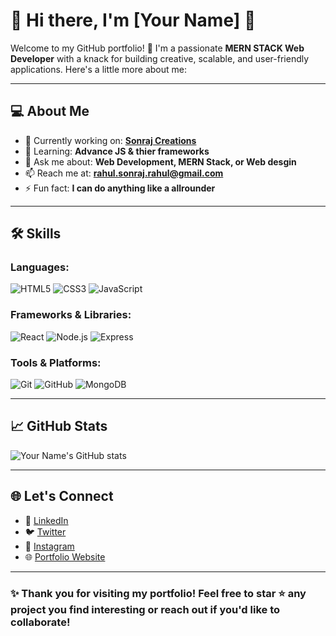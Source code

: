 # 🌟 Hi there, I'm [Your Name] 👋

Welcome to my GitHub portfolio! 🚀 I'm a passionate **MERN STACK Web Developer** with a knack for building creative, scalable, and user-friendly applications. Here's a little more about me:

---

## 💻 About Me
- 🔭 Currently working on: **[Sonraj Creations](https://www.instagram.com/sonrajcreations/)**
- 🌱 Learning: **Advance JS & thier frameworks**
- 💬 Ask me about: **Web Development, MERN Stack, or Web desgin**
- 📫 Reach me at: **[rahul.sonraj.rahul@gmail.com](mailto:rahul.sonraj.rahul@gmail.com)**
- ⚡ Fun fact: **I can do anything like a allrounder**

---

## 🛠️ Skills
### Languages:
![HTML5](https://img.shields.io/badge/HTML5-E34F26?style=for-the-badge&logo=html5&logoColor=white)
![CSS3](https://img.shields.io/badge/CSS3-1572B6?style=for-the-badge&logo=css3&logoColor=white)
![JavaScript](https://img.shields.io/badge/JavaScript-F7DF1E?style=for-the-badge&logo=javascript&logoColor=black)

### Frameworks & Libraries:
![React](https://img.shields.io/badge/React-20232A?style=for-the-badge&logo=react&logoColor=61DAFB)
![Node.js](https://img.shields.io/badge/Node.js-339933?style=for-the-badge&logo=node-dot-js&logoColor=white)
![Express](https://img.shields.io/badge/Express.js-404D59?style=for-the-badge)

### Tools & Platforms:
![Git](https://img.shields.io/badge/Git-F05032?style=for-the-badge&logo=git&logoColor=white)
![GitHub](https://img.shields.io/badge/GitHub-181717?style=for-the-badge&logo=github&logoColor=white)
![MongoDB](https://img.shields.io/badge/MongoDB-4EA94B?style=for-the-badge&logo=mongodb&logoColor=white)

---

## 📈 GitHub Stats
![Your Name's GitHub stats](https://github-readme-stats.vercel.app/api?username=yourusername&show_icons=true&theme=radical)

---

## 🌐 Let's Connect
- 💼 [LinkedIn](https://www.linkedin.com/in/yourprofile/)
- 🐦 [Twitter](https://twitter.com/yourprofile)
- 📸 [Instagram](https://instagram.com/yourprofile)
- 🌐 [Portfolio Website](https://yourwebsite.com)

---

### ✨ Thank you for visiting my portfolio! Feel free to star ⭐ any project you find interesting or reach out if you'd like to collaborate!
